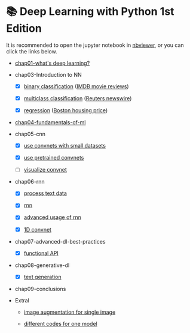 # :books: Deep Learning with Python 1st Edition

It is recommended to open the jupyter notebook in [nbviewer](https://nbviewer.jupyter.org/), or you can click the links below.


- [chap01-what's deep learning?](https://nbviewer.jupyter.org/github/libingallin/deep-learning-with-python-e1/blob/master/chap01-what-is-deep-learning.ipynb)

- chap03-Introduction to NN

  - [x] [binary classification](https://nbviewer.jupyter.org/github/libingallin/deep-learning-with-python-e1/blob/master/chap03-1-binary-classification.ipynb) ([IMDB movie reviews](https://www.tensorflow.org/api_docs/python/tf/keras/datasets/imdb))
  
  - [x] [multiclass classification](https://nbviewer.jupyter.org/github/libingallin/deep-learning-with-python-e1/blob/master/chap03-2-mutliclass-classification.ipynb) ([Reuters newswire](https://www.tensorflow.org/api_docs/python/tf/keras/datasets/reuters))
  
  - [x] [regression](https://nbviewer.jupyter.org/github/libingallin/deep-learning-with-python-e1/blob/master/chap03-3-regression.ipynb) ([Boston housing price](https://www.tensorflow.org/api_docs/python/tf/keras/datasets/boston_housing))

- [chap04-fundamentals-of-ml](https://nbviewer.jupyter.org/github/libingallin/deep-learning-with-python-e1/blob/master/chap04-fundamental-of-ml.ipynb)

- chap05-cnn

  - [x] [use convnets with small datasets](https://nbviewer.jupyter.org/github/libingallin/deep-learning-with-python-e1/blob/master/chap05-1-use-convnets-with-small-datasets.ipynb)

  - [x] [use pretrained convnets](https://nbviewer.jupyter.org/github/libingallin/deep-learning-with-python-e1/blob/master/chap05-2-use-a-pretrained-convnet.ipynb)

  - [ ] [visualize convnet](https://nbviewer.jupyter.org/github/libingallin/deep-learning-with-python-e1/blob/master/chap05-3-visualize-convnet.ipynb)

- chap06-rnn

  - [x] [process text data](https://nbviewer.jupyter.org/github/libingallin/deep-learning-with-python-e1/blob/master/chap06-1-process-text-data.ipynb#1.-n-gram-%E5%92%8C%E8%AF%8D%E8%A2%8B-(bag-of-words))

  - [x] [rnn](https://nbviewer.jupyter.org/github/libingallin/deep-learning-with-python-e1/blob/master/chap06-2-rnn.ipynb)

  - [x] [advanced usage of rnn](https://nbviewer.jupyter.org/github/libingallin/deep-learning-with-python-e1/blob/master/chap06-3-advanced-usage-of-rnn.ipynb)

  - [x] [1D convnet](https://nbviewer.jupyter.org/github/libingallin/deep-learning-with-python-e1/blob/master/chap06-4-1D-convnet.ipynb)


- chap07-advanced-dl-best-practices

  - [x] [functional API](https://nbviewer.jupyter.org/github/libingallin/deep-learning-with-python-e1/blob/master/chap07-1-functional-api.ipynb)

- chap08-generative-dl

  - [x] [text generation](https://nbviewer.jupyter.org/github/libingallin/deep-learning-with-python-e1/blob/master/chap08-1-text-generation-with-lstm.ipynb)

- chap09-conclusions

- Extral

  - [image augmentation for single image](https://nbviewer.jupyter.org/github/libingallin/deep-learning-with-python-e1/blob/master/image_augmentation_per_image.ipynb)

  - [different codes for one model](https://nbviewer.jupyter.org/github/libingallin/deep-learning-with-python-e1/blob/master/same-model-different-codes.ipynb)
